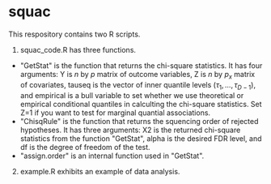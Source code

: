 # squac

This respository contains two R scripts.

1. squac_code.R has three functions.
  - "GetStat" is the function that returns the chi-square statistics. It has four arguments: Y is $n$ by $p$ matrix of outcome variables, Z is $n$ by $p_x$ matrix of covariates, tauseq is the vector of inner quantile levels $(\tau_1,\ldots,\tau_{D-1})$, and empirical is a bull variable to set whether we use theoretical or empirical conditional quantiles in calculting the chi-square statistics. Set Z=1 if you want to test for marginal quantial associations. 
  - "ChisqRule" is the function that returns the squencing order of rejected hypotheses. It has three arguments: X2 is the returned chi-square statistics from the function "GetStat", alpha is the desired FDR level, and df is the degree of freedom of the test. 
  - "assign.order" is an internal function used in "GetStat".

2. example.R exhibits an example of data analysis.
